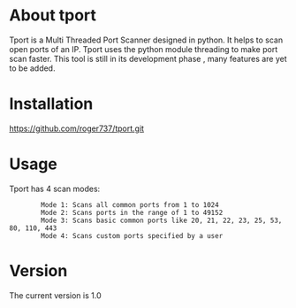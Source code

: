 # About tport

Tport is a Multi Threaded Port Scanner designed in python. It helps to scan open ports of an IP. Tport uses the python module threading to make port scan faster. This tool is still in its development phase , many features are yet to be added. 

# Installation 

https://github.com/roger737/tport.git


# Usage

Tport has 4 scan modes:
            
            Mode 1: Scans all common ports from 1 to 1024
            Mode 2: Scans ports in the range of 1 to 49152
            Mode 3: Scans basic common ports like 20, 21, 22, 23, 25, 53, 80, 110, 443
            Mode 4: Scans custom ports specified by a user
            
            
# Version

The current version is 1.0
